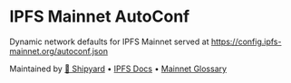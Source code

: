 # IPFS Mainnet AutoConf

Dynamic network defaults for IPFS Mainnet served at https://config.ipfs-mainnet.org/autoconf.json

Maintained by [🚢 Shipyard](https://ipshipyard.com/) • [IPFS Docs](https://docs.ipfs.tech/) • [Mainnet Glossary](https://docs.ipfs.tech/concepts/glossary/#mainnet)